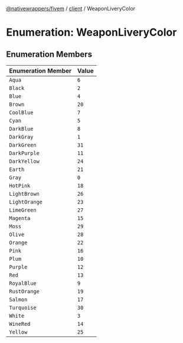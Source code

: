 [@nativewrappers/fivem](../../README.md) / [client](../README.md) / WeaponLiveryColor

# Enumeration: WeaponLiveryColor

## Enumeration Members

| Enumeration Member | Value |
| :------ | :------ |
| `Aqua` | `6` |
| `Black` | `2` |
| `Blue` | `4` |
| `Brown` | `20` |
| `CoolBlue` | `7` |
| `Cyan` | `5` |
| `DarkBlue` | `8` |
| `DarkGray` | `1` |
| `DarkGreen` | `31` |
| `DarkPurple` | `11` |
| `DarkYellow` | `24` |
| `Earth` | `21` |
| `Gray` | `0` |
| `HotPink` | `18` |
| `LightBrown` | `26` |
| `LightOrange` | `23` |
| `LimeGreen` | `27` |
| `Magenta` | `15` |
| `Moss` | `29` |
| `Olive` | `28` |
| `Orange` | `22` |
| `Pink` | `16` |
| `Plum` | `10` |
| `Purple` | `12` |
| `Red` | `13` |
| `RoyalBlue` | `9` |
| `RustOrange` | `19` |
| `Salmon` | `17` |
| `Turquoise` | `30` |
| `White` | `3` |
| `WineRed` | `14` |
| `Yellow` | `25` |
